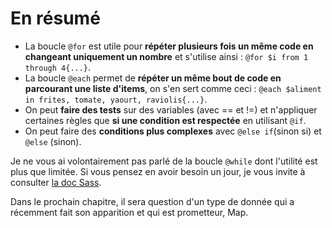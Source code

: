 # En résumé
+ La boucle `@for` est utile pour **répéter plusieurs fois un même code en changeant uniquement un nombre** et s'utilise ainsi : `@for $i from 1 through 4{...}`.
+ La boucle `@each` permet de **répéter un même bout de code en parcourant une liste d'items**, on s'en sert comme ceci : `@each $aliment in frites, tomate, yaourt, raviolis{...}`.
+ On peut **faire des tests** sur des variables (avec == et !=) et n'appliquer certaines règles que **si une condition est respectée** en utilisant `@if`.
+ On peut faire des **conditions plus complexes** avec `@else if`(sinon si) et `@else` (sinon).

Je ne vous ai volontairement pas parlé de la boucle `@while` dont l'utilité est plus que limitée. Si vous pensez en avoir besoin un jour, je vous invite à consulter [la doc Sass](http://sass-lang.com/documentation/file.SASS_REFERENCE.html#_12).

Dans le prochain chapitre, il sera question d'un type de donnée qui a récemment fait son apparition et qui est prometteur, Map.